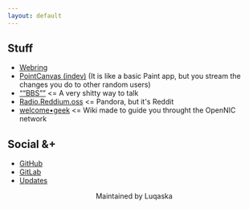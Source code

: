 ```yaml
---
layout: default
---
```


## Stuff
- [Webring](/ring)
- [PointCanvas (indev)](http://pointcanvas.some.geek) (It is like a basic Paint app, but you stream the changes you do to other random users)
- [““BBS””](http://bbs.some.geek) <= A very shitty way to talk
- [Radio.Reddium.oss](http://radio.reddium.oss) <= Pandora, but it's Reddit
- [welcome•geek](http://welcome.geek.oss) <= Wiki made to guide you throught the OpenNIC network

## Social &+
- [GitHub](https://github.com/someDOTgeek)
- [GitLab](https://gitlab.com/someDOTgeek)
- [Updates](https://koyu.space/@lucas/tagged/somedotgeek)

<div style="text-align:center">Maintained by Luqaska</div>
